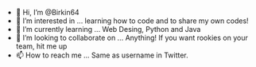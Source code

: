- 👋 Hi, I’m @Birkin64
- 👀 I’m interested in ... learning how to code and to share my own codes!
- 🌱 I’m currently learning ... Web Desing, Python and Java
- 💞️ I’m looking to collaborate on ... Anything! If you want rookies on your team, hit me up
- 📫 How to reach me ... Same as username in Twitter. 

<!---
Birkin64/Birkin64 is a ✨ special ✨ repository because its `README.md` (this file) appears on your GitHub profile.
You can click the Preview link to take a look at your changes.
--->

